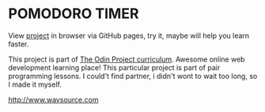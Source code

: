 # POMODORO TIMER

View [project](#) in browser via GitHub pages, try it, maybe will help you learn faster.

This project is part of [The Odin Project curriculum](https://www.theodinproject.com/). Awesome online web development learning place! This particular project is part of pair programming lessons. I could't find partner, i didn't wont to wait too long, so I made it myself.   


http://www.wavsource.com